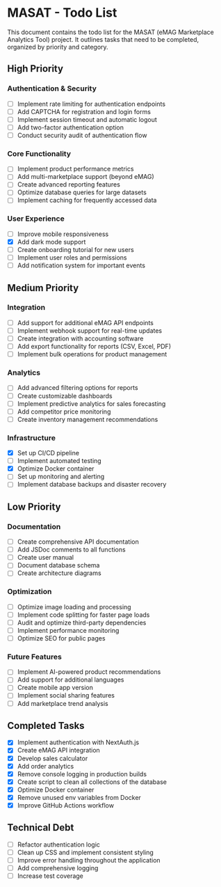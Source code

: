 # MASAT - Todo List

This document contains the todo list for the MASAT (eMAG Marketplace Analytics Tool) project. It outlines tasks that need to be completed, organized by priority and category.

## High Priority

### Authentication & Security
- [ ] Implement rate limiting for authentication endpoints
- [ ] Add CAPTCHA for registration and login forms
- [ ] Implement session timeout and automatic logout
- [ ] Add two-factor authentication option
- [ ] Conduct security audit of authentication flow

### Core Functionality
- [ ] Implement product performance metrics
- [ ] Add multi-marketplace support (beyond eMAG)
- [ ] Create advanced reporting features
- [ ] Optimize database queries for large datasets
- [ ] Implement caching for frequently accessed data

### User Experience
- [ ] Improve mobile responsiveness
- [x] Add dark mode support
- [ ] Create onboarding tutorial for new users
- [ ] Implement user roles and permissions
- [ ] Add notification system for important events

## Medium Priority

### Integration
- [ ] Add support for additional eMAG API endpoints
- [ ] Implement webhook support for real-time updates
- [ ] Create integration with accounting software
- [ ] Add export functionality for reports (CSV, Excel, PDF)
- [ ] Implement bulk operations for product management

### Analytics
- [ ] Add advanced filtering options for reports
- [ ] Create customizable dashboards
- [ ] Implement predictive analytics for sales forecasting
- [ ] Add competitor price monitoring
- [ ] Create inventory management recommendations

### Infrastructure
- [X] Set up CI/CD pipeline
- [ ] Implement automated testing
- [X] Optimize Docker container
- [ ] Set up monitoring and alerting
- [ ] Implement database backups and disaster recovery

## Low Priority

### Documentation
- [ ] Create comprehensive API documentation
- [ ] Add JSDoc comments to all functions
- [ ] Create user manual
- [ ] Document database schema
- [ ] Create architecture diagrams

### Optimization
- [ ] Optimize image loading and processing
- [ ] Implement code splitting for faster page loads
- [ ] Audit and optimize third-party dependencies
- [ ] Implement performance monitoring
- [ ] Optimize SEO for public pages

### Future Features
- [ ] Implement AI-powered product recommendations
- [ ] Add support for additional languages
- [ ] Create mobile app version
- [ ] Implement social sharing features
- [ ] Add marketplace trend analysis

## Completed Tasks
- [x] Implement authentication with NextAuth.js
- [x] Create eMAG API integration
- [x] Develop sales calculator
- [x] Add order analytics
- [x] Remove console logging in production builds
- [x] Create script to clean all collections of the database
- [x] Optimize Docker container
- [x] Remove unused env variables from Docker
- [x] Improve GitHub Actions workflow

## Technical Debt
- [ ] Refactor authentication logic
- [ ] Clean up CSS and implement consistent styling
- [ ] Improve error handling throughout the application
- [ ] Add comprehensive logging
- [ ] Increase test coverage
